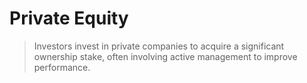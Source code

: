 # Private Equity

> Investors invest in private companies to acquire a significant ownership stake, often involving active management to improve performance.
